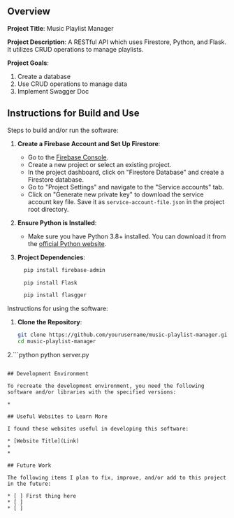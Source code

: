 ## Overview

**Project Title**: Music Playlist Manager

**Project Description**: A RESTful API which uses Firestore, Python, and Flask. It utilizes CRUD operations to manage playlists.

**Project Goals**: 
1. Create a database
2. Use CRUD operations to manage data
3. Implement Swagger Doc

## Instructions for Build and Use

Steps to build and/or run the software:

1. **Create a Firebase Account and Set Up Firestore**:
   - Go to the [Firebase Console](https://console.firebase.google.com/).
   - Create a new project or select an existing project.
   - In the project dashboard, click on "Firestore Database" and create a Firestore database.
   - Go to "Project Settings" and navigate to the "Service accounts" tab.
   - Click on "Generate new private key" to download the service account key file. Save it as `service-account-file.json` in the project root directory.

2. **Ensure Python is Installed**:
   - Make sure you have Python 3.8+ installed. You can download it from the [official Python website](https://www.python.org/downloads/).

3. **Project Dependencies**:
   ```python
     pip install firebase-admin

     pip install Flask
   
     pip install flasgger
   ``` 
     

Instructions for using the software:

1. **Clone the Repository**:
   ```sh
   git clone https://github.com/yourusername/music-playlist-manager.git
   cd music-playlist-manager
2.```python
  python server.py
  ```

## Development Environment 

To recreate the development environment, you need the following software and/or libraries with the specified versions:

* 

## Useful Websites to Learn More

I found these websites useful in developing this software:

* [Website Title](Link)
*
*

## Future Work

The following items I plan to fix, improve, and/or add to this project in the future:

* [ ] First thing here
* [ ]
* [ ]
